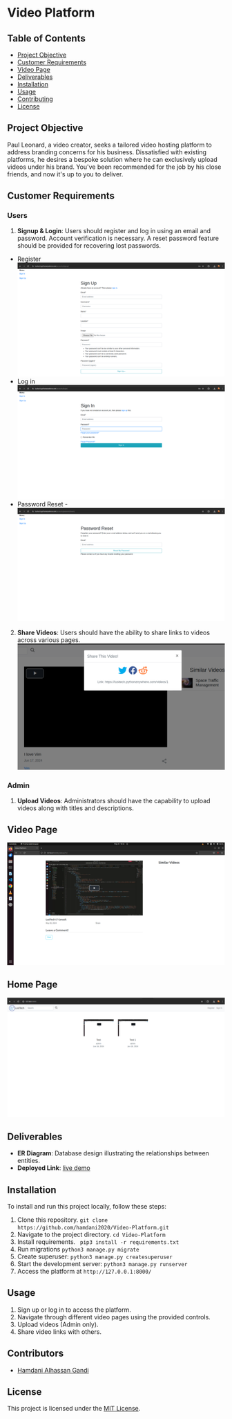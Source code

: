 # Video Platform

## Table of Contents
- [Project Objective](#project-objective)
- [Customer Requirements](#customer-requirements)
- [Video Page](#video-page)
- [Deliverables](#deliverables)
- [Installation](#installation)
- [Usage](#usage)
- [Contributing](#contributing)
- [License](#license)

## Project Objective
Paul Leonard, a video creator, seeks a tailored video hosting platform to address branding concerns for his business. Dissatisfied with existing platforms, he desires a bespoke solution where he can exclusively upload videos under his brand. You've been recommended for the job by his close friends, and now it's up to you to deliver.

## Customer Requirements
### Users
1. **Signup & Login**: Users should register and log in using an email and password. Account verification is necessary. A reset password feature should be provided for recovering lost passwords.
- Register
![image](/screenshot/signup.png)
- Log in
![image](/screenshot/sign%20in.png)
- Password Reset
-![image](/screenshot/pr.png)
2. **Share Videos**: Users should have the ability to share links to videos across various pages.
![image](/screenshot/share.png)

### Admin
1. **Upload Videos**: Administrators should have the capability to upload videos along with titles and descriptions.

## Video Page

![image](/screenshot/s1.png)

## Home Page

![image](/screenshot/s2.png)
## Deliverables
- **ER Diagram**: Database design illustrating the relationships between entities.
- **Deployed Link**: [live demo](https://lusitech.pythonanywhere.com/)

## Installation
To install and run this project locally, follow these steps:
1. Clone this repository.
``git clone https://github.com/hamdani2020/Video-Platform.git``
2. Navigate to the project directory.
``cd Video-Platform``
3. Install requirements.
`` pip3 install -r requirements.txt``
4. Run migrations
``python3 manage.py migrate``
5. Create superuser: ``python3 manage.py createsuperuser``
6. Start the development server: ``python3 manage.py runserver``
7. Access the platform at ``http://127.0.0.1:8000/``

## Usage
1. Sign up or log in to access the platform.
2. Navigate through different video pages using the provided controls.
3. Upload videos (Admin only).
4. Share video links with others.

## Contributors
- [Hamdani Alhassan Gandi](www.github.com/hamdani2020)

## License
This project is licensed under the [MIT License](LICENSE).

